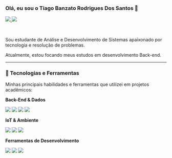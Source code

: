 ### Olá, eu sou o Tiago Banzato Rodrigues Dos Santos 👋

<p align="left">
  <a href="https://www.linkedin.com/in/tiago-banzato-rodrigues-dos-santos-909043302" target="_blank">
    <img src="https://img.shields.io/badge/LinkedIn-0077B5?style=for-the-badge&logo=linkedin&logoColor=white" />
  </a>
  <a href="mailto:banzatorodrigues@gmail.com" target="_blank">
    <img src="https://img.shields.io/badge/Email-D14836?style=for-the-badge&logo=gmail&logoColor=white" />
  </a>
</p>

<br />

Sou estudante de Análise e Desenvolvimento de Sistemas apaixonado por tecnologia e resolução de problemas. 

Atualmente, estou focando meus estudos em desenvolvimento Back-end.

---

### 🚀 Tecnologias e Ferramentas

Minhas principais habilidades e ferramentas que utilizei em projetos acadêmicos:

**Back-End & Dados**
<p align="left">
  <img src="https://img.shields.io/badge/Python-3776AB?style=for-the-badge&logo=python&logoColor=white" />
  <img src="https://img.shields.io/badge/Java-ED8B00?style=for-the-badge&logo=openjdk&logoColor=white" />
  <img src="https://img.shields.io/badge/MySQL-4479A1?style=for-the-badge&logo=mysql&logoColor=white" />
  <img src="https://img.shields.io/badge/SQL-000000?style=for-the-badge&logo=sqlite&logoColor=white" />
</p>

**IoT & Ambiente**
<p align="left">
  <img src="https://img.shields.io/badge/ESP32-E7352C?style=for-the-badge&logo=espressif&logoColor=white" />
  <img src="https://img.shields.io/badge/MicroPython-343434?style=for-the-badge&logo=python&logoColor=white" />
  <img src="https://img.shields.io/badge/Linux-FCC624?style=for-the-badge&logo=linux&logoColor=black" />
</p>

**Ferramentas de Desenvolvimento**
<p align="left">
  <img src="https://img.shields.io/badge/GitHub-181717?style=for-the-badge&logo=github&logoColor=white" />
  <img src="https://img.shields.io/badge/MySQL_Workbench-00758F?style=for-the-badge&logo=mysql&logoColor=white" />
  <img src="https://img.shields.io/badge/Thonny-0078D4?style=for-the-badge&logo=python&logoColor=white" />
</p>

